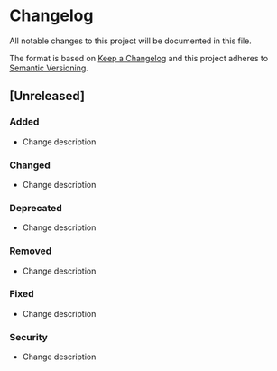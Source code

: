 # Changelog
All notable changes to this project will be documented in this file.

The format is based on [Keep a Changelog](http://keepachangelog.com/en/1.0.0/)
and this project adheres to [Semantic Versioning](http://semver.org/spec/v2.0.0.html).

## [Unreleased]


### Added
- Change description

### Changed
- Change description

### Deprecated
- Change description

### Removed
- Change description

### Fixed
- Change description

### Security
- Change description

